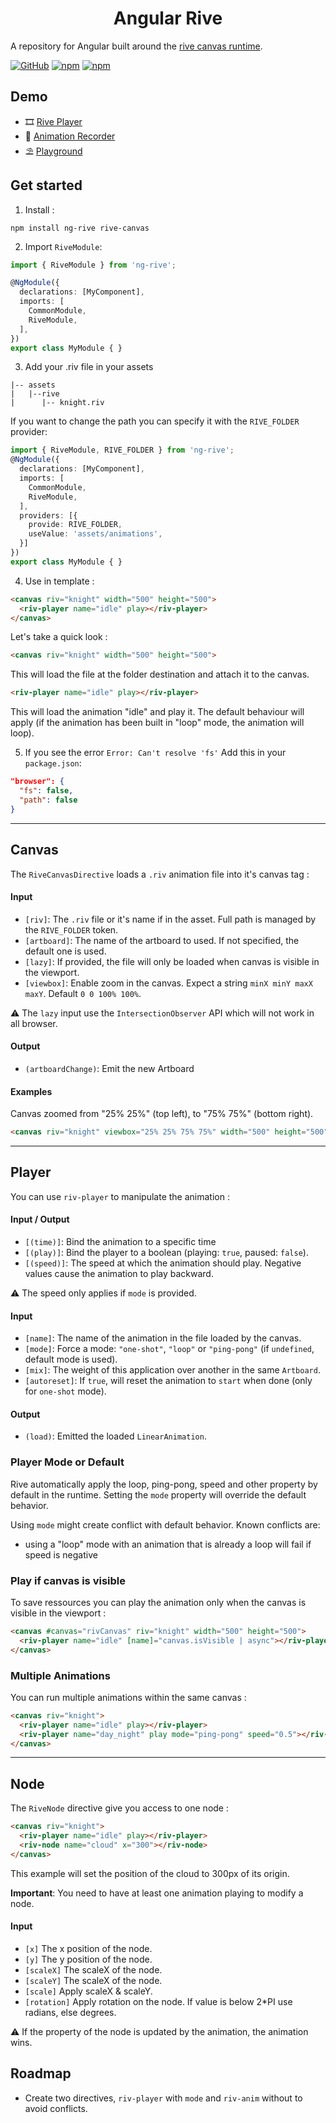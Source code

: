 <h1 align="center">Angular Rive</h1>

A repository for Angular built around the [rive canvas runtime](https://help.rive.app/runtimes/overview).

[![GitHub](https://img.shields.io/github/license/dappsnation/ng-rive)](https://github.com/dappsnation/ng-rive/blob/master/LICENSE)
[![npm](https://img.shields.io/npm/v/ng-rive)](https://www.npmjs.com/package/ng-rive)
[![npm](https://img.shields.io/npm/dm/ng-rive)](https://www.npmjs.com/package/ng-rive)


## Demo
- 🎞️ [Rive Player](https://rive-animation-player.netlify.app/)
- 🎥 [Animation Recorder](https://rive-video-recorder.netlify.app/)
- ⛱️ [Playground](https://ng-rive-playground.netlify.app/)

## Get started
1. Install :
```
npm install ng-rive rive-canvas
```

2. Import `RiveModule`: 
```typescript
import { RiveModule } from 'ng-rive';

@NgModule({
  declarations: [MyComponent],
  imports: [
    CommonModule,
    RiveModule,
  ],
})
export class MyModule { }
```

3. Add your .riv file in your assets

```
|-- assets
|   |--rive
|      |-- knight.riv
```
If you want to change the path you can specify it with the `RIVE_FOLDER` provider: 
```typescript
import { RiveModule, RIVE_FOLDER } from 'ng-rive';
@NgModule({
  declarations: [MyComponent],
  imports: [
    CommonModule,
    RiveModule,
  ],
  providers: [{
    provide: RIVE_FOLDER,
    useValue: 'assets/animations',
  }]
})
export class MyModule { }
```

4. Use in template : 
```html
<canvas riv="knight" width="500" height="500">
  <riv-player name="idle" play></riv-player>
</canvas>
```

Let's take a quick look : 
```html
<canvas riv="knight" width="500" height="500">
```
This will load the file at the folder destination and attach it to the canvas.

```html
<riv-player name="idle" play></riv-player>
```
This will load the animation "idle" and play it. The default behaviour will apply (if the animation has been built in "loop" mode, the animation will loop).


5. If you see the error `Error: Can't resolve 'fs'`
Add this in your `package.json`: 
```json
"browser": {
  "fs": false,
  "path": false
}
```

----

## Canvas
The `RiveCanvasDirective` loads a `.riv` animation file into it's canvas tag : 

#### Input
- `[riv]`: The `.riv` file or it's name if in the asset. Full path is managed by the `RIVE_FOLDER` token.
- `[artboard]`: The name of the artboard to used. If not specified, the default one is used.
- `[lazy]`: If provided, the file will only be loaded when canvas is visible in the viewport.
- `[viewbox]`: Enable zoom in the canvas. Expect a string `minX minY maxX maxY`. Default `0 0 100% 100%`.

⚠️ The `lazy` input use the `IntersectionObserver` API which will not work in all browser.

#### Output
- `(artboardChange)`: Emit the new Artboard


#### Examples
Canvas zoomed from "25% 25%" (top left), to "75% 75%" (bottom right).
```html
<canvas riv="knight" viewbox="25% 25% 75% 75%" width="500" height="500"></canvas>
```

----

## Player
You can use `riv-player` to manipulate the animation : 

#### Input / Output
- `[(time)]`: Bind the animation to a specific time
- `[(play)]`: Bind the player to a boolean (playing: `true`, paused: `false`).
- `[(speed)]`: The speed at which the animation should play. Negative values cause the animation to play backward.

⚠️ The speed only applies if `mode` is provided.

#### Input
- `[name]`: The name of the animation in the file loaded by the canvas.
- `[mode]`: Force a mode: `"one-shot"`, `"loop"` or `"ping-pong"` (if `undefined`, default mode is used).
- `[mix]`: The weight of this application over another in the same `Artboard`.
- `[autoreset]`: If `true`, will reset the animation to `start` when done (only for `one-shot` mode).

#### Output
- `(load)`: Emitted the loaded `LinearAnimation`.

### Player Mode or Default
Rive automatically apply the loop, ping-pong, speed and other property by default in the runtime.
Setting the `mode` property will override the default behavior.

Using `mode` might create conflict with default behavior. Known conflicts are:
- using a "loop" mode with an animation that is already a loop will fail if speed is negative

### Play if canvas is visible
To save ressources you can play the animation only when the canvas is visible in the viewport : 
```html
<canvas #canvas="rivCanvas" riv="knight" width="500" height="500">
  <riv-player name="idle" [name]="canvas.isVisible | async"></riv-player>
</canvas>
```

### Multiple Animations
You can run multiple animations within the same canvas : 
```html
<canvas riv="knight">
  <riv-player name="idle" play></riv-player>
  <riv-player name="day_night" play mode="ping-pong" speed="0.5"></riv-player>
</canvas>
```

----
## Node
The `RiveNode` directive give you access to one node :
```html
<canvas riv="knight">
  <riv-player name="idle" play></riv-player>
  <riv-node name="cloud" x="300"></riv-node>
</canvas>
```
This example will set the position of the cloud to 300px of its origin.

**Important**: You need to have at least one animation playing to modify a node.

#### Input
- `[x]` The x position of the node.
- `[y]` The y position of the node.
- `[scaleX]` The scaleX of the node.
- `[scaleY]` The scaleX of the node.
- `[scale]` Apply scaleX & scaleY.
- `[rotation]` Apply rotation on the node. If value is below 2*PI use radians, else degrees.

⚠️ If the property of the node is updated by the animation, the animation wins.

## Roadmap
- Create two directives, `riv-player` with `mode` and `riv-anim` without to avoid conflicts.
